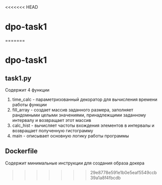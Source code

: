 <<<<<<< HEAD
# dpo-task1
=======
# dpo-task1

## task1.py
Содержит 4 функции
1. time_calc - параметризованный декоратор для вычисления времени работы функции
2. fill_array - создает массив заданного размера, заполняет рандомными целыми значениями, принадлежщими заданному интервалу и возвращает этот массив
3. calc_hist - вычисляет частоты вхождения элементов в интервалы и возвращает полученную гистограмму
4. main - описывает основную логику работы программы

## Dockerfile
Содержит минимальные инструкции для создания образа докера
>>>>>>> 29e8778e591e1b0e5eaf5549ccb39a1a8f4fbcdb
